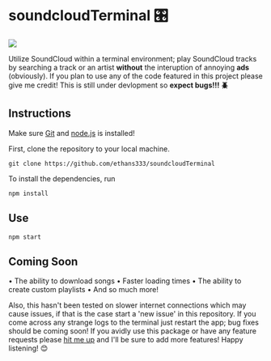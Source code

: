 # soundcloudTerminal 🎛️

![](CAPTURE.gif) 

Utilize SoundCloud within a terminal environment; play SoundCloud tracks by searching a track or an artist **without** the interuption of annoying **ads** (obviously). If you plan to use any of the code featured in this project please give me credit! 
This is still under devlopment so **expect bugs!!! :beetle:**

## Instructions

Make sure [Git](https://git-scm.com/) and [node.js](https://nodejs.org/en/download/) is installed!

First, clone the repository to your local machine.

```
git clone https://github.com/ethans333/soundcloudTerminal
```

To install the dependencies, run

```
npm install
```

## Use

```
npm start
```
## Coming Soon
• The ability to download songs
• Faster loading times
• The ability to create custom playlists
• And so much more!

Also, this hasn't been tested on slower internet connections which may cause issues, if that is the case start a 'new issue' in this repository. If you come across any strange logs to the terminal just restart the app; bug fixes should be coming soon! If you avidly use this package or have any feature requests please [hit me up](https://www.instagram.com/ethanspams.__/) and I'll be sure to add more features! Happy listening! :blush:
